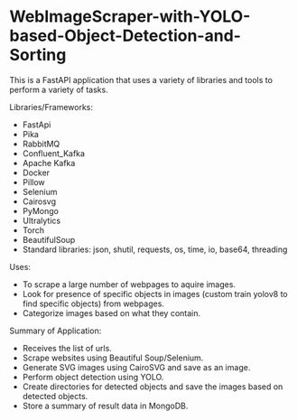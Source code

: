 # WebImageScraper-with-YOLO-based-Object-Detection-and-Sorting

This is a FastAPI application that uses a variety of libraries and tools to perform a variety of tasks. 

Libraries/Frameworks:
- FastApi
- Pika
- RabbitMQ
- Confluent_Kafka
- Apache Kafka
- Docker
- Pillow
- Selenium
- Cairosvg
- PyMongo
- Ultralytics
- Torch
- BeautifulSoup
- Standard libraries: json, shutil, requests, os, time, io, base64, threading


Uses:
- To scrape a large number of webpages to aquire images.
- Look for presence of specific objects in images (custom train yolov8 to find specific objects) from webpages.
- Categorize images based on what they contain. 

Summary of Application:
- Receives the list of urls.
- Scrape websites using Beautiful Soup/Selenium.
- Generate SVG images using CairoSVG and save as an image.
- Perform object detection using YOLO.
- Create directories for detected objects and save the images based on detected objects.
- Store a summary of result data in MongoDB.
 

